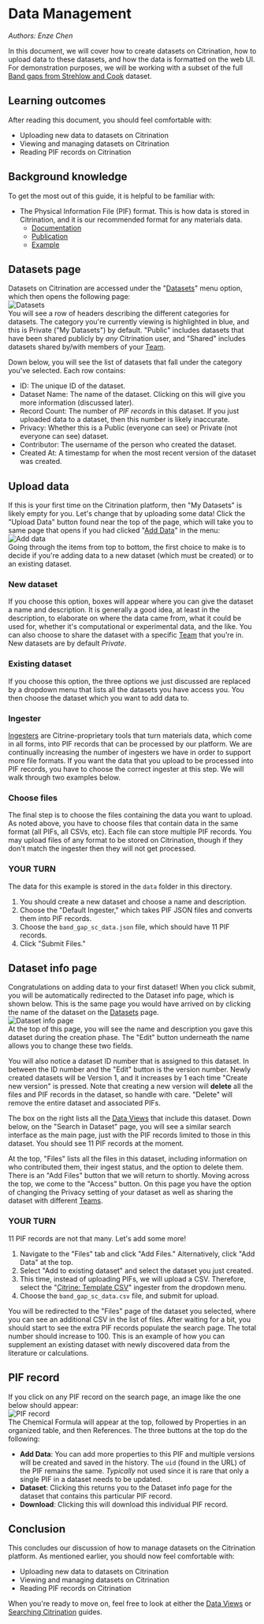 # Data Management
*Authors: Enze Chen*

In this document, we will cover how to create datasets on Citrination, how to upload data to these datasets, and how the data is formatted on the web UI. For demonstration purposes, we will be working with a subset of the full [Band gaps from Strehlow and Cook](https://citrination.com/datasets/1160/) dataset.

## Learning outcomes
After reading this document, you should feel comfortable with:
* Uploading new data to datasets on Citrination
* Viewing and managing datasets on Citrination
* Reading PIF records on Citrination

## Background knowledge
To get the most out of this guide, it is helpful to be familiar with:
* The Physical Information File (PIF) format. This is how data is stored in Citrination, and it is our recommended format for any materials data.
  * [Documentation](http://citrineinformatics.github.io/pif-documentation/schema_definition/index.html)
  * [Publication](https://www.cambridge.org/core/journals/mrs-bulletin/article/beyond-bulk-single-crystals-a-data-format-for-all-materials-structurepropertyprocessing-relationships/AADBAEDA62B0391D708CF02269989E8B)
  * [Example](https://github.com/CitrineInformatics/learn-citrination/blob/master/AdvancedPif.ipynb)

## Datasets page
Datasets on Citrination are accessed under the "[Datasets](https://citrination.com/datasets)" menu option, which then opens the following page:   
![Datasets](fig/11_datasets_page.png "Datasets")   
You will see a row of headers describing the different categories for datasets. The category you're currently viewing is highlighted in blue, and this is Private ("My Datasets") by default. "Public" includes datasets that have been shared publicly by *any* Citrination user, and "Shared" includes datasets shared by/with members of your [Team](05_teams.md).

Down below, you will see the list of datasets that fall under the category you've selected. Each row contains:
* ID: The unique ID of the dataset.
* Dataset Name: The name of the dataset. Clicking on this will give you more information (discussed later).
* Record Count: The number of *PIF records* in this dataset. If you just uploaded data to a dataset, then this number is likely inaccurate.
* Privacy: Whether this is a Public (everyone can see) or Private (not everyone can see) dataset.
* Contributor: The username of the person who created the dataset.
* Created At: A timestamp for when the most recent version of the dataset was created.

## Upload data
If this is your first time on the Citrination platform, then "My Datasets" is likely empty for you. Let's change that by uploading some data! Click the "Upload Data" button found near the top of the page, which will take you to same page that opens if you had clicked "[Add Data](https://citrination.com/add_data)" in the menu:   
![Add data](fig/12_add_data.png "Add data")   
Going through the items from top to bottom, the first choice to make is to decide if you're adding data to a new dataset (which must be created) or to an existing dataset.

### New dataset
If you choose this option, boxes will appear where you can give the dataset a name and description. It is generally a good idea, at least in the description, to elaborate on where the data came from, what it could be used for, whether it's computational or experimental data, and the like. You can also choose to share the dataset with a specific [Team](05_teams.md) that you're in. New datasets are by default *Private*.

### Existing dataset
If you choose this option, the three options we just discussed are replaced by a dropdown menu that lists all the datasets you have access you. You then choose the dataset which you want to add data to.

### Ingester
[Ingesters](https://help.citrination.com/knowledgebase/articles/1195249-citrination-file-ingesters) are Citrine-proprietary tools that turn materials data, which come in all forms, into PIF records that can be processed by our platform. We are continually increasing the number of ingesters we have in order to support more file formats. If you want the data that you upload to be processed into PIF records, you have to choose the correct ingester at this step. We will walk through two examples below.

### Choose files
The final step is to choose the files containing the data you want to upload. As noted above, you have to choose files that contain data in the same format (all PIFs, all CSVs, etc). Each file can store multiple PIF records. You may upload files of any format to be stored on Citrination, though if they don't match the ingester then they will not get processed.

### YOUR TURN
The data for this example is stored in the `data` folder in this directory.   
1. You should create a new dataset and choose a name and description.
2. Choose the "Default Ingester," which takes PIF JSON files and converts them into PIF records.
3. Choose the `band_gap_sc_data.json` file, which should have 11 PIF records.
4. Click "Submit Files."

## Dataset info page
Congratulations on adding data to your first dataset! When you click submit, you will be automatically redirected to the Dataset info page, which is shown below. This is the same page you would have arrived on by clicking the name of the dataset on the [Datasets](https://citrination.com/datasets) page.   
![Dataset info page](fig/13_dataset_info.png "Dataset info page")   
At the top of this page, you will see the name and description you gave this dataset during the creation phase. The "Edit" button underneath the name allows you to change these two fields.

You will also notice a dataset ID number that is assigned to this dataset. In between the ID number and the "Edit" button is the version number. Newly created datasets will be Version 1, and it increases by 1 each time "Create new version" is pressed. Note that creating a new version will **delete** all the files and PIF records in the dataset, so handle with care. "Delete" will remove the entire dataset and associated PIFs.

The box on the right lists all the [Data Views](03_data_views.md) that include this dataset. Down below, on the "Search in Dataset" page, you will see a similar search interface as the main page, just with the PIF records limited to those in this dataset. You should see 11 PIF records at the moment.

At the top, "Files" lists all the files in this dataset, including information on who contributed them, their ingest status, and the option to delete them. There is an "Add Files" button that we will return to shortly. Moving across the top, we come to the "Access" button. On this page you have the option of changing the Privacy setting of your dataset as well as sharing the dataset with different [Teams](05_teams.md).

### YOUR TURN
11 PIF records are not that many. Let's add some more!    
1. Navigate to the "Files" tab and click "Add Files." Alternatively, click "Add Data" at the top.
2. Select "Add to existing dataset" and select the dataset you just created.
3. This time, instead of uploading PIFs, we will upload a CSV. Therefore, select the "[Citrine: Template CSV](https://help.citrination.com/knowledgebase/articles/1188136)" ingester from the dropdown menu.
4. Choose the `band_gap_sc_data.csv` file, and submit for upload.

You will be redirected to the "Files" page of the dataset you selected, where you can see an additional CSV in the list of files. After waiting for a bit, you should start to see the extra PIF records populate the search page. The total number should increase to 100. This is an example of how you can supplement an existing dataset with newly discovered data from the literature or calculations.

## PIF record
If you click on any PIF record on the search page, an image like the one below should appear:   
![PIF record](fig/14_pif_record.png "PIF record")    
The Chemical Formula will appear at the top, followed by Properties in an organized table, and then References. The three buttons at the top do the following:
* **Add Data**: You can add more properties to this PIF and multiple versions will be created and saved in the history. The `uid` (found in the URL) of the PIF remains the same. *Typically* not used since it is rare that only a single PIF in a dataset needs to be updated.
* **Dataset**: Clicking this returns you to the Dataset info page for the dataset that contains this particular PIF record.
* **Download**: Clicking this will download this individual PIF record.

## Conclusion
This concludes our discussion of how to manage datasets on the Citrination platform. As mentioned earlier, you should now feel comfortable with:
* Uploading new data to datasets on Citrination
* Viewing and managing datasets on Citrination
* Reading PIF records on Citrination

When you're ready to move on, feel free to look at either the [Data Views](03_data_views.md) or [Searching Citrination](04_search.md) guides.
